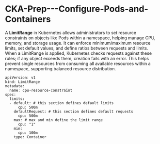 # CKA-Prep---Configure-Pods-and-Containers

A <b>LimitRange</b> in Kubernetes allows administrators to set resource constraints on objects like Pods within a namespace, helping manage CPU, memory, and storage usage. It can enforce minimum/maximum resource limits, set default values, and define ratios between requests and limits. When a LimitRange is applied, Kubernetes checks requests against these rules; if any object exceeds them, creation fails with an error. This helps prevent single resources from consuming all available resources within a namespace, supporting balanced resource distribution.

```
apiVersion: v1
kind: LimitRange
metadata:
  name: cpu-resource-constraint
spec:
  limits:
  - default: # this section defines default limits
      cpu: 500m
    defaultRequest: # this section defines default requests
      cpu: 500m
    max: # max and min define the limit range
      cpu: "1"
    min:
      cpu: 100m
    type: Container
```

